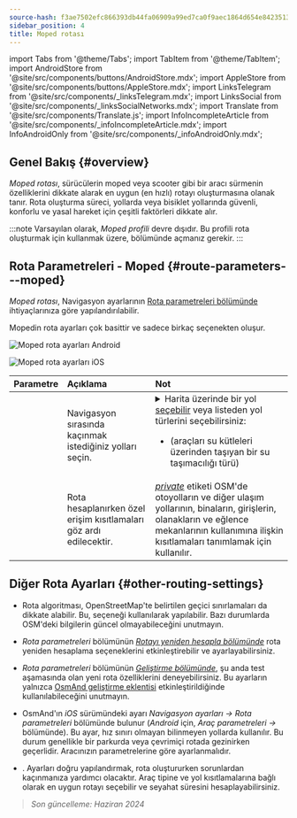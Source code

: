 ```yaml
---
source-hash: f3ae7502efc866393db44fa06909a99ed7ca0f9aec1864d654e84235132cb2f5
sidebar_position: 4
title: Moped rotası
---
```

import Tabs from '@theme/Tabs';
import TabItem from '@theme/TabItem';
import AndroidStore from '@site/src/components/buttons/AndroidStore.mdx';
import AppleStore from '@site/src/components/buttons/AppleStore.mdx';
import LinksTelegram from '@site/src/components/_linksTelegram.mdx';
import LinksSocial from '@site/src/components/_linksSocialNetworks.mdx';
import Translate from '@site/src/components/Translate.js';
import InfoIncompleteArticle from '@site/src/components/_infoIncompleteArticle.mdx';
import InfoAndroidOnly from '@site/src/components/_infoAndroidOnly.mdx';



## Genel Bakış {#overview}

*Moped rotası*, sürücülerin moped veya scooter gibi bir aracı sürmenin özelliklerini dikkate alarak en uygun (en hızlı) rotayı oluşturmasına olanak tanır. Rota oluşturma süreci, yollarda veya bisiklet yollarında güvenli, konforlu ve yasal hareket için çeşitli faktörleri dikkate alır.

:::note
Varsayılan olarak, *Moped profili* devre dışıdır. Bu profili rota oluşturmak için kullanmak üzere, *<Translate android="true" ids="shared_string_menu,shared_string_settings,application_profiles"/>* bölümünde açmanız gerekir.
:::


## Rota Parametreleri - Moped {#route-parameters---moped}

*Moped rotası*, Navigasyon ayarlarının [Rota parametreleri bölümünde](../guidance/navigation-settings.md#route-parameters) ihtiyaçlarınıza göre yapılandırılabilir.

Mopedin rota ayarları çok basittir ve sadece birkaç seçenekten oluşur.

<Tabs groupId="operating-systems" queryString="current-os">

<TabItem value="android" label="Android">

![Moped rota ayarları Android](@site/static/img/navigation/routing/moped_routing_andr.png)

</TabItem>

<TabItem value="ios" label="iOS">

![Moped rota ayarları iOS](@site/static/img/navigation/routing/moped_routing_ios.png)

</TabItem>

</Tabs>

| Parametre | Açıklama | Not |
|:------------|:---------------|:---------------|
| *<Translate android="true" ids="impassable_road"/>* | Navigasyon sırasında kaçınmak istediğiniz yolları seçin. | <details><summary> Harita üzerinde bir yol [seçebilir](../../map/map-context-menu/#avoid-road) veya listeden yol türlerini seçebilirsiniz: </summary>![Yollardan kaçın Android](@site/static/img/navigation/routing/avoid_moped_android.png) </details><ul><li>[<Translate android="true" ids="routing_attr_avoid_ferries_name"/>](https://wiki.openstreetmap.org/wiki/Ferries) (araçları su kütleleri üzerinden taşıyan bir su taşımacılığı türü)</li></ul>|
| *<Translate android="true" ids="routing_attr_allow_private_name"/>* | Rota hesaplanırken özel erişim kısıtlamaları göz ardı edilecektir. | *[private](https://wiki.openstreetmap.org/wiki/Key:access)* etiketi OSM'de otoyolların ve diğer ulaşım yollarının, binaların, girişlerin, olanakların ve eğlence mekanlarının kullanımına ilişkin kısıtlamaları tanımlamak için kullanılır. |


## Diğer Rota Ayarları {#other-routing-settings}

- Rota algoritması, OpenStreetMap'te belirtilen geçici sınırlamaları da dikkate alabilir. Bu, *[<Translate android="true" ids="temporary_conditional_routing"/>](../routing/osmand-routing.md#consider-temporary-limitations)* seçeneği kullanılarak yapılabilir. Bazı durumlarda OSM'deki bilgilerin güncel olmayabileceğini unutmayın.

- *Rota parametreleri* bölümünün [*Rotayı yeniden hesapla bölümünde*](../../navigation/guidance/navigation-settings.md#recalculate-route) rota yeniden hesaplama seçeneklerini etkinleştirebilir ve ayarlayabilirsiniz.

- *Rota parametreleri* bölümünün [*Geliştirme bölümünde*](../guidance/navigation-settings.md#development-settings), şu anda test aşamasında olan yeni rota özelliklerini deneyebilirsiniz. Bu ayarların yalnızca [OsmAnd geliştirme eklentisi](../../plugins/development.md) etkinleştirildiğinde kullanılabileceğini unutmayın.

- OsmAnd'ın *iOS* sürümündeki *[<Translate ios="true" ids="road_speeds"/>](../guidance/navigation-settings.md#road-speeds)* ayarı *Navigasyon ayarları → Rota parametreleri* bölümünde bulunur (*Android* için, *Araç parametreleri → [<Translate android="true" ids="default_speed_setting_title"/>](../guidance/navigation-settings.md#default-speed--road-speeds)* bölümünde). Bu ayar, hız sınırı olmayan bilinmeyen yollarda kullanılır. Bu durum genellikle bir parkurda veya çevrimiçi rotada gezinirken geçerlidir. Aracınızın parametrelerine göre ayarlanmalıdır.

- *[<Translate ios="true" ids="vehicle_parameters"/>](../guidance/navigation-settings.md#vehicle-parameters)*. Ayarları doğru yapılandırmak, rota oluştururken sorunlardan kaçınmanıza yardımcı olacaktır. Araç tipine ve yol kısıtlamalarına bağlı olarak en uygun rotayı seçebilir ve seyahat süresini hesaplayabilirsiniz.

> *Son güncelleme: Haziran 2024*